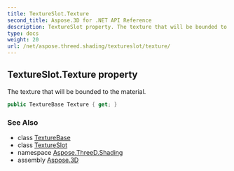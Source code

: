 ```yaml
---
title: TextureSlot.Texture
second_title: Aspose.3D for .NET API Reference
description: TextureSlot property. The texture that will be bounded to the material
type: docs
weight: 20
url: /net/aspose.threed.shading/textureslot/texture/
---
```

## TextureSlot.Texture property

The texture that will be bounded to the material.

```csharp
public TextureBase Texture { get; }
```

### See Also

* class [TextureBase](../../texturebase/)
* class [TextureSlot](../)
* namespace [Aspose.ThreeD.Shading](../../../aspose.threed.shading/)
* assembly [Aspose.3D](../../../)


